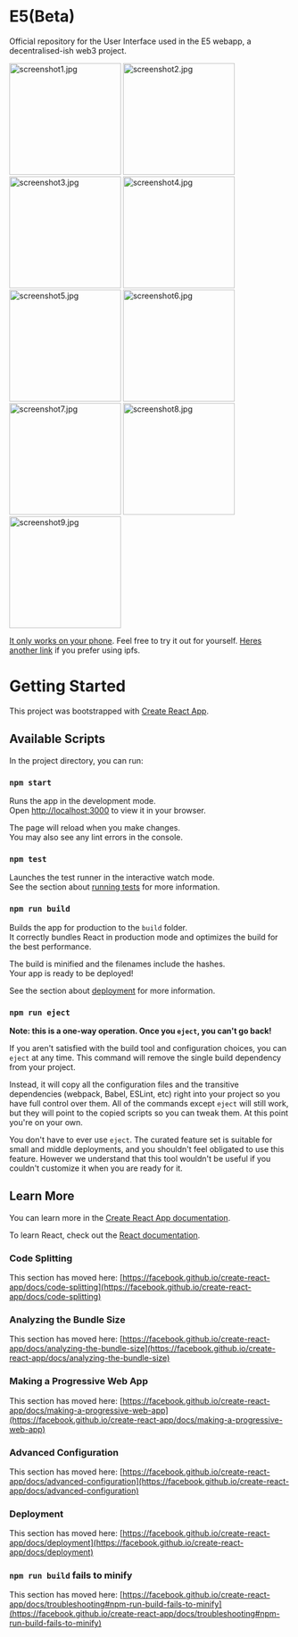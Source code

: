 # E5(Beta)

Official repository for the User Interface used in the E5 webapp, a decentralised-ish web3 project.

<p float="left">
<img src="https://github.com/B35000/E5UI/blob/master/public/screenshots/photo1.jpg" alt="screenshot1.jpg" width="200"/>
<img src="https://github.com/B35000/E5UI/blob/master/public/screenshots/photo2.jpg" alt="screenshot2.jpg" width="200"/>
<img src="https://github.com/B35000/E5UI/blob/master/public/screenshots/photo3.jpg" alt="screenshot3.jpg" width="200"/>
<img src="https://github.com/B35000/E5UI/blob/master/public/screenshots/photo4.jpg" alt="screenshot4.jpg" width="200"/>
<img src="https://github.com/B35000/E5UI/blob/master/public/screenshots/photo5.jpg" alt="screenshot5.jpg" width="200"/>
<img src="https://github.com/B35000/E5UI/blob/master/public/screenshots/photo6.jpg" alt="screenshot6.jpg" width="200"/>
<img src="https://github.com/B35000/E5UI/blob/master/public/screenshots/photo7.jpg" alt="screenshot7.jpg" width="200"/>
<img src="https://github.com/B35000/E5UI/blob/master/public/screenshots/photo8.jpg" alt="screenshot8.jpg" width="200"/>
<img src="https://github.com/B35000/E5UI/blob/master/public/screenshots/photo9.jpg" alt="screenshot9.jpg" width="200"/>
</p>

[It only works on your phone](https://b35000.github.io/E5UI/). Feel free to try it out for yourself.
[Heres another link](https://ipfs.io/ipns/k51qzi5uqu5dhifmovvsiyfz8fi22wc75nga23fic5uf67800jdklqm68u5fr9/) if you prefer using ipfs.

# Getting Started

This project was bootstrapped with [Create React App](https://github.com/facebook/create-react-app).

## Available Scripts

In the project directory, you can run:

### `npm start`

Runs the app in the development mode.\
Open [http://localhost:3000](http://localhost:3000) to view it in your browser.

The page will reload when you make changes.\
You may also see any lint errors in the console.

### `npm test`

Launches the test runner in the interactive watch mode.\
See the section about [running tests](https://facebook.github.io/create-react-app/docs/running-tests) for more information.

### `npm run build`

Builds the app for production to the `build` folder.\
It correctly bundles React in production mode and optimizes the build for the best performance.

The build is minified and the filenames include the hashes.\
Your app is ready to be deployed!

See the section about [deployment](https://facebook.github.io/create-react-app/docs/deployment) for more information.

### `npm run eject`

**Note: this is a one-way operation. Once you `eject`, you can't go back!**

If you aren't satisfied with the build tool and configuration choices, you can `eject` at any time. This command will remove the single build dependency from your project.

Instead, it will copy all the configuration files and the transitive dependencies (webpack, Babel, ESLint, etc) right into your project so you have full control over them. All of the commands except `eject` will still work, but they will point to the copied scripts so you can tweak them. At this point you're on your own.

You don't have to ever use `eject`. The curated feature set is suitable for small and middle deployments, and you shouldn't feel obligated to use this feature. However we understand that this tool wouldn't be useful if you couldn't customize it when you are ready for it.

## Learn More

You can learn more in the [Create React App documentation](https://facebook.github.io/create-react-app/docs/getting-started).

To learn React, check out the [React documentation](https://reactjs.org/).

### Code Splitting

This section has moved here: [https://facebook.github.io/create-react-app/docs/code-splitting](https://facebook.github.io/create-react-app/docs/code-splitting)

### Analyzing the Bundle Size

This section has moved here: [https://facebook.github.io/create-react-app/docs/analyzing-the-bundle-size](https://facebook.github.io/create-react-app/docs/analyzing-the-bundle-size)

### Making a Progressive Web App

This section has moved here: [https://facebook.github.io/create-react-app/docs/making-a-progressive-web-app](https://facebook.github.io/create-react-app/docs/making-a-progressive-web-app)

### Advanced Configuration

This section has moved here: [https://facebook.github.io/create-react-app/docs/advanced-configuration](https://facebook.github.io/create-react-app/docs/advanced-configuration)

### Deployment

This section has moved here: [https://facebook.github.io/create-react-app/docs/deployment](https://facebook.github.io/create-react-app/docs/deployment)

### `npm run build` fails to minify

This section has moved here: [https://facebook.github.io/create-react-app/docs/troubleshooting#npm-run-build-fails-to-minify](https://facebook.github.io/create-react-app/docs/troubleshooting#npm-run-build-fails-to-minify)
